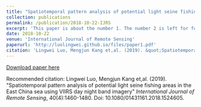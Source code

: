 ```yaml
---
title: "Spatiotemporal pattern analysis of potential light seine fishing areas in the East China sea using VIIRS day night band imagery"
collection: publications
permalink: /publication/2018-10-22-IJRS
excerpt: 'This paper is about the number 1. The number 2 is left for future work.'
date: 2018-10-22
venue: 'International Journal of Remote Sensing'
paperurl: 'http://luolingwei.github.io/files/paper1.pdf'
citation: 'Lingwei Luo, Mengjun Kang et,al. (2019). &quot;Spatiotemporal pattern analysis of potential light seine fishing areas in the East China sea using VIIRS day night band imagery &quot; <i>International Journal of Remote Sensing</i>, 40(4):1460-1480. Doi: 10.1080/01431161.2018.1524605.'
---
```


[Download paper here](http://luolingwei.github.io/files/paper1.pdf)

Recommended citation: Lingwei Luo, Mengjun Kang et,al. (2019). "Spatiotemporal pattern analysis of potential light seine fishing areas in the East China sea using VIIRS day night band imagery" <i>International Journal of Remote Sensing</i>, 40(4):1460-1480. Doi: 10.1080/01431161.2018.1524605.